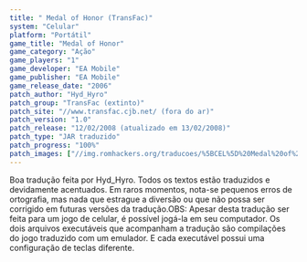 ```yaml
---
title: " Medal of Honor (TransFac)"
system: "Celular"
platform: "Portátil"
game_title: "Medal of Honor"
game_category: "Ação"
game_players: "1"
game_developer: "EA Mobile"
game_publisher: "EA Mobile"
game_release_date: "2006"
patch_author: "Hyd_Hyro"
patch_group: "TransFac (extinto)"
patch_site: "//www.transfac.cjb.net/ (fora do ar)"
patch_version: "1.0"
patch_release: "12/02/2008 (atualizado em 13/02/2008)"
patch_type: "JAR traduzido"
patch_progress: "100%"
patch_images: ["//img.romhackers.org/traducoes/%5BCEL%5D%20Medal%20of%20Honor%20-%20TransFac%20-%201.png","//img.romhackers.org/traducoes/%5BCEL%5D%20Medal%20of%20Honor%20-%20TransFac%20-%202.png","//img.romhackers.org/traducoes/%5BCEL%5D%20Medal%20of%20Honor%20-%20TransFac%20-%203.png"]
---
```

Boa tradução feita por Hyd_Hyro. Todos os textos estão traduzidos e devidamente acentuados. Em raros momentos, nota-se pequenos erros de ortografia, mas nada que estrague a diversão ou que não possa ser corrigido em futuras versões da tradução.OBS: Apesar desta tradução ser feita para um jogo de celular, é possível jogá-la em seu computador. Os dois arquivos executáveis que acompanham a tradução são compilações do jogo traduzido com um emulador. E cada executável possui uma configuração de teclas diferente.